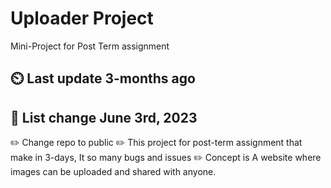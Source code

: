 # Uploader Project
Mini-Project for Post Term assignment
## ⏲️ Last update 3-months ago
## 📝 List change June 3rd, 2023
  ✏️ Change repo to public
  ✏️ This project for post-term assignment that make in 3-days, It so many bugs and issues
  ✏️ Concept is A website where images can be uploaded and shared with anyone.
